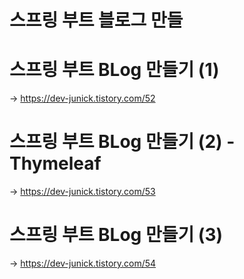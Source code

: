 # 스프링 부트 블로그 만들

# 스프링 부트 BLog 만들기 (1)
→ https://dev-junick.tistory.com/52

# 스프링 부트 BLog 만들기 (2) - Thymeleaf
→ https://dev-junick.tistory.com/53

# 스프링 부트 BLog 만들기 (3)
→ https://dev-junick.tistory.com/54


